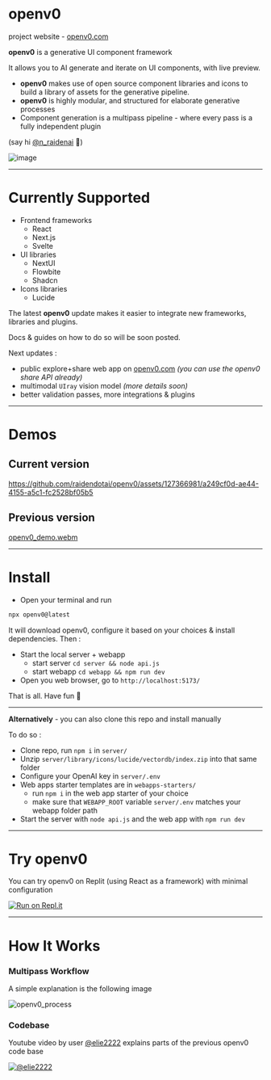 
# openv0

project website - [openv0.com](https://openv0.com)

**openv0** is a generative UI component framework

It allows you to AI generate and iterate on UI components, with live preview.

- **openv0** makes use of open source component libraries and icons to build a library of assets for the generative pipeline.
- **openv0** is highly modular, and structured for elaborate generative processes
- Component generation is a multipass pipeline - where every pass is a fully independent plugin

(say hi [@n_raidenai](https://twitter.com/n_raidenai) 👋)

![image](https://github.com/raidendotai/openv0/assets/127366981/65332d8b-6f95-4ce4-9b19-4be12762e4d8)

---

# Currently Supported

* Frontend frameworks
  * React
  * Next.js
  * Svelte
* UI libraries
  * NextUI
  * Flowbite
  * Shadcn
* Icons libraries
  * Lucide

The latest **openv0** update makes it easier to integrate new frameworks, libraries and plugins.

Docs & guides on how to do so will be soon posted.

Next updates :
- public explore+share web app on [openv0.com](https://openv0.com) *(you can use the openv0 share API already)*
- multimodal `UIray` vision model *(more details soon)*
- better validation passes, more integrations & plugins



---

# Demos

## Current version

https://github.com/raidendotai/openv0/assets/127366981/a249cf0d-ae44-4155-a5c1-fc2528bf05b5

## Previous version

[openv0_demo.webm](https://github.com/raidendotai/openv0/assets/127366981/53b14c27-22ec-40a3-a431-539daf197f49)

---

# Install

* Open your terminal and run

```sh
npx openv0@latest
```

It will download openv0, configure it based on your choices & install dependencies. Then :

* Start the local server + webapp
  * start server `cd server && node api.js`
  * start webapp `cd webapp && npm run dev`
* Open you web browser, go to `http://localhost:5173/`

That is all. Have fun 🎉

---

**Alternatively** - you can also clone this repo and install manually

To do so :
* Clone repo, run `npm i` in `server/`
* Unzip `server/library/icons/lucide/vectordb/index.zip` into that same folder
* Configure your OpenAI key in `server/.env`
* Web apps starter templates are in `webapps-starters/`
  * run `npm i` in the web app starter of your choice
  * make sure that `WEBAPP_ROOT` variable `server/.env` matches your webapp folder path
* Start the server with `node api.js` and the web app with `npm run dev`

---

# Try openv0

You can try openv0 on Replit (using React as a framework) with minimal configuration

[![Run on Repl.it](https://replit.com/badge/github/n-raidenai/openv0-react)](https://replit.com/@n-raidenai/openv0-react)

---

# How It Works

### Multipass Workflow

A simple explanation is the following image

![openv0_process](https://github.com/raidendotai/openv0/assets/127366981/dad08255-f54a-4437-bf87-9560f69940a7)

### Codebase

Youtube video by user [@elie2222](https://www.youtube.com/@elie2222) explains parts of the previous openv0 code base


[![@elie2222](https://img.youtube.com/vi/fAEH2ZBO6BA/maxresdefault.jpg)](https://www.youtube.com/watch?v=fAEH2ZBO6BA)


